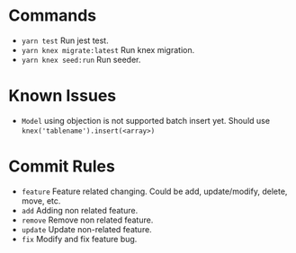 # Commands

- `yarn test` Run jest test.
- `yarn knex migrate:latest` Run knex migration.
- `yarn knex seed:run` Run seeder.

# Known Issues

- `Model` using objection is not supported batch insert yet. Should use `knex('tablename').insert(<array>)`

# Commit Rules

- `feature` Feature related changing. Could be add, update/modify, delete, move, etc.
- `add` Adding non related feature.
- `remove` Remove non related feature.
- `update` Update non-related feature.
- `fix` Modify and fix feature bug.
